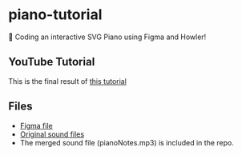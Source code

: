 # piano-tutorial
🎹 Coding an interactive SVG Piano using Figma and Howler!

## YouTube Tutorial 
This is the final result of [this tutorial](https://youtu.be/QU_VQqZT9SA)

## Files
 - [Figma file](https://www.figma.com/community/file/1057705115194203778/Interactive-Piano-Keyboard)
 - [Original sound files](https://freesound.org/people/blakengouda/packs/29677/)
 - The merged sound file (pianoNotes.mp3) is included in the repo.
